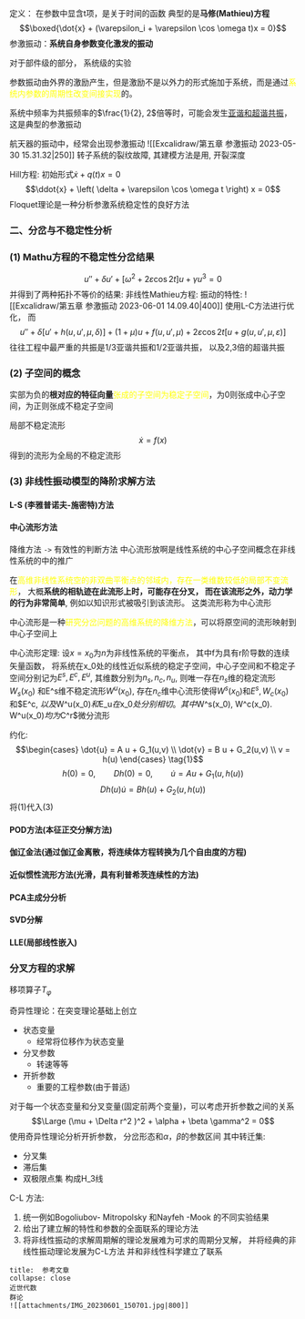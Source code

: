 定义： 在参数中显含t项，是关于时间的函数
典型的是**马修(Mathieu)方程**
$$\boxed{\dot{x} + (\varepsilon_i + \varepsilon \cos \omega t)x = 0}$$
参激振动：**系统自身参数变化激发的振动**

对于部件级的部分， 系统级的实验

参数振动由外界的激励产生，但是激励不是以外力的形式施加于系统，而是通过<mark style="background: transparent; color: yellow">系统内参数的周期性改变间接实现</mark>的。

系统中频率为共振频率的$\frac{1}{2}, 2$倍等时，可能会发生<u>亚谐和超谐共振</u>， 这是典型的参激振动

航天器的振动中，经常会出现参激振动
![[Excalidraw/第五章 参激振动 2023-05-30 15.31.32|250]]
转子系统的裂纹故障,  其建模方法是用,  开裂深度

Hill方程:    初始形式$\dot{x} + q(t)x = 0$
$$\ddot{x} + \left( \delta + \varepsilon \cos \omega t \right) x  = 0$$
Floquet理论是一种分析参激系统稳定性的良好方法

### 二、分岔与不稳定性分析
### (1) Mathu方程的不稳定性分岔结果
$$u'' + \delta u' + [\omega^2 + 2  \varepsilon \cos 2t ] u + \gamma u^3 = 0$$
并得到了两种拓扑不等价的结果:
非线性Mathieu方程: 振动的特性: 
![[Excalidraw/第五章 参激振动 2023-06-01 14.09.40|400]]
使用L-C方法进行优化， 而
$$u'' + \delta [u' + h(u, u', \mu ,\delta)] + (1+ \mu ) u + f(u, u', \mu) + 2\varepsilon \cos 2t [u + g(u,u' ,\mu ,\varepsilon )]$$
往往工程中最严重的共振是$1/3$亚谐共振和1/2亚谐共振， 以及2,3倍的超谐共振 

### (2) 子空间的概念

实部为负的**根对应的特征向量**<mark style="background: transparent; color: yellow">张成的子空间为稳定子空间</mark>，为0则张成中心子空间，为正则张成不稳定子空间


局部不稳定流形
$$\dot{x} = f(x)$$
得到的流形为全局的不稳定流形

### (3) 非线性振动模型的降阶求解方法
#### L-S (李雅普诺夫-施密特)方法 
#### 中心流形方法 
降维方法 `->` 有效性的判断方法
中心流形放啊是线性系统的中心子空间概念在非线性系统的中的推广

在<mark style="background: transparent; color: yellow">高维非线性系统空的非双曲平衡点的邻域内，存在一类维数较低的局部不变流形</mark>， 大概**系统的相轨迹在此流形上时，可能存在分叉， 而在该流形之外，动力学的行为非常简单**, 例如以知识形式被吸引到该流形。 
这类流形称为中心流形

中心流形是一种<mark style="background: transparent; color: yellow">研究分岔问题的高维系统的降维方法</mark>，可以将原空间的流形映射到中心子空间上

中心流形定理:  设$x= x_0$为$n$为非线性系统的平衡点， 其中f为具有r阶导数的连续矢量函数， 将系统在x_0处的线性近似系统的稳定子空间，中心子空间和不稳定子空间分别记为$E^s, E^c, E^u$, 其维数分别为$n_s, n_c, n_u$, 则唯一存在$n_s$维的稳定流形$W_s(x_0)$ 和E^s维不稳定流形$W^u(x_0)$, 存在$n_c$维中心流形使得$W^s(x_0)$和$E^s, W_c(x_0)$和$E^c, $以及$W^u(x_0)$和$E_u$在$x_0$处分别相切。其中$W^s(x_0), W^c(x_0). W^u(x_0)$均为$C^r$微分流形

约化:
$$\begin{cases}
\dot{u} = A u  + G_1(u,v) \\
\dot{v} = B u + G_2(u,v) \\
v = h(u)
\end{cases} \tag{1}$$
$$h(0) = 0,\qquad  Dh(0) = 0, \qquad  \dot{u} = Au + G_1(u, h(u))\tag{2}$$
$$Dh(u)\dot{u} = B h(u) + G_2(u, h(u)) \tag{3}$$
将(1)代入(3)


#### POD方法(本征正交分解方法)
#### 伽辽金法(通过伽辽金离散，将连续体方程转换为几个自由度的方程)
#### 近似惯性流形方法(光滑，具有利普希茨连续性的方法)
#### PCA主成分分析
#### SVD分解
#### LLE(局部线性嵌入)

### 分叉方程的求解

移项算子$T_\varphi$


奇异性理论：在突变理论基础上创立
- 状态变量
    - 经常将位移作为状态变量
- 分叉参数 
    - 转速等等
- 开折参数
    - 重要的工程参数(由于普适)

对于每一个状态变量和分叉变量(固定前两个变量)，可以考虑开折参数之间的关系
$$\Large (\mu + \Delta  r^2 )^2 +  \alpha  + \beta \gamma^2 = 0$$
使用奇异性理论分析开折参数， 分岔形态和$\alpha$，$\beta$的参数区间 
其中转迁集:
- 分叉集
- 滞后集 
- 双极限点集 
构成H_3线

C-L 方法: 
1. 统一例如Bogoliubov- Mitropolsky 和Nayfeh -Mook 的不同实验结果 
2. 给出了建立解的特性和参数的全面联系的理论方法
3. 将非线性振动的求解周期解的理论发展难为可求的周期分叉解， 并将经典的非线性振动理论发展为C-L方法 并和非线性科学建立了联系

`````ad-note
title:  参考文章
collapse: close
近世代数
群论
![[attachments/IMG_20230601_150701.jpg|800]]
`````